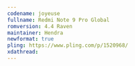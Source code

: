 ```yaml
---
codename: joyeuse
fullname: Redmi Note 9 Pro Global
romversion: 4.4 Raven
maintainer: Hendra
newformat: true
pling: https://www.pling.com/p/1520968/
xdathread:
---
```

